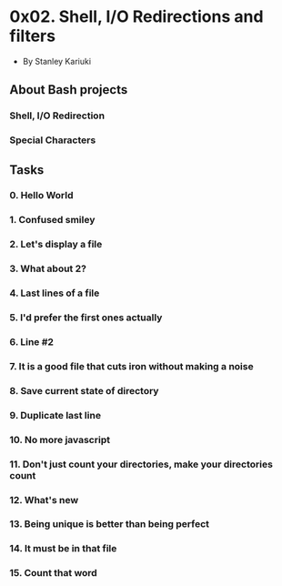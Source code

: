 0x02. Shell, I/O Redirections and filters
=========================================

- By Stanley Kariuki


About Bash projects
-------------------


### Shell, I/O Redirection
### Special Characters


Tasks
-----

### 0\. Hello World
### 1\. Confused smiley
### 2\. Let's display a file
### 3\. What about 2?
### 4\. Last lines of a file
### 5\. I'd prefer the first ones actually
### 6\. Line #2
### 7\. It is a good file that cuts iron without making a noise
### 8\. Save current state of directory
### 9\. Duplicate last line
### 10\. No more javascript
### 11\. Don't just count your directories, make your directories count
### 12\. What's new
### 13\. Being unique is better than being perfect
### 14\. It must be in that file
### 15\. Count that word
